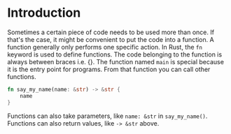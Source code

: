 # Introduction

Sometimes a certain piece of code needs to be used more than once. If that's the case, it might be convenient to put the code into a function. A function generally only performs one specific action. In Rust, the ```fn``` keyword is used to define functions. The code belonging to the function is always between braces i.e. {}. The function named `main` is special because it is the entry point for programs. From that function you can call other functions.

```rust
fn say_my_name(name: &str) -> &str {
    name
}
```

Functions can also take parameters, like ```name: &str``` in ```say_my_name()```. Functions can also return values, like `-> &str` above.
